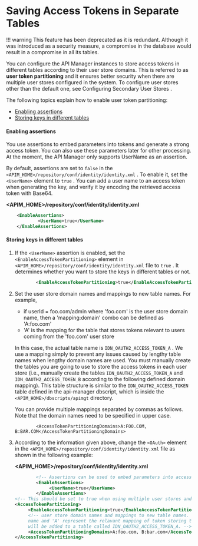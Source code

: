 # Saving Access Tokens in Separate Tables

!!! warning
This feature has been deprecated as it is redundant. Although it was introduced as a security measure, a compromise in the database would result in a compromise in all its tables.


You can configure the API Manager instances to store access tokens in different tables according to their user store domains. This is referred to as **user token partitioning** and it ensures better security when there are multiple user stores configured in the system. To configure user stores other than the default one, see Configuring Secondary User Stores .

The following topics explain how to enable user token partitioning:

-   [Enabling assertions](#SavingAccessTokensinSeparateTables-EnablingassertionsEnableAssertions)
-   [Storing keys in different tables](#SavingAccessTokensinSeparateTables-Storingkeysindifferenttables)

#### Enabling assertions

You use assertions to embed parameters into tokens and generate a strong access token. You can also use these parameters later for other processing. At the moment, the API Manager only supports UserName as an assertion.

By default, assertions are set to `false` in the `<APIM_HOME>/repository/conf/identity/identity.xml` . To enable it, set the `<UserName>` element to `true` . You can add a user name to an access token when generating the key, and verify it by encoding the retrieved access token with Base64.

**&lt;APIM\_HOME&gt;/repository/conf/identity/identity.xml**

``` xml
    <EnableAssertions>
            <UserName>true</UserName>
    </EnableAssertions>
```

#### Storing keys in different tables

1.  If the `<UserName>` assertion is enabled, set the `<EnableAccessTokenPartitioning>` element in `<APIM_HOME>/repository/conf/identity/identity.xml` file to `true` . It determines whether you want to store the keys in different tables or not.

    ``` xml
            <EnableAccessTokenPartitioning>true</EnableAccessTokenPartitioning> 
    ```

2.  Set the user store domain names and mappings to new table names. For example,

    -   if userId = foo.com/admin where 'foo.com' is the user store domain name, then a 'mapping:domain' combo can be defined as 'A:foo.com'
    -   'A' is the mapping for the table that stores tokens relevant to users coming from the 'foo.com' user store

    In this case, the actual table name is `IDN_OAUTH2_ACCESS_TOKEN_A` . We use a mapping simply to prevent any issues caused by lengthy table names when lengthy domain names are used. You must manually create the tables you are going to use to store the access tokens in each user store (i.e., manually create the tables `IDN_OAUTH2_ACCESS_TOKEN_A` and `IDN_OAUTH2_ACCESS_TOKEN_B` according to the following defined domain mapping). This table structure is similar to the `IDN_OAUTH2_ACCESS_TOKEN` table defined in the api-manager dbscript, which is inside the `<APIM_HOME>/dbscripts/apimgt` directory.

    You can provide multiple mappings separated by commas as follows. Note that the domain names need to be specified in upper case.

    ``` html/xml
            <AccessTokenPartitioningDomains>A:FOO.COM, B:BAR.COM</AccessTokenPartitioningDomains>
    ```

3.  According to the information given above, change the `<OAuth>` element in the `<APIM_HOME>/repository/conf/identity/identity.xml` file as shown in the following example:

    **&lt;APIM\_HOME&gt;/repository/conf/identity/identity.xml**

    ``` xml
            <!-- Assertions can be used to embed parameters into access token.-->
            <EnableAssertions>
                 <UserName>true</UserName>
            </EnableAssertions>
    <!-- This should be set to true when using multiple user stores and keys should saved into different tables according to the user store. By default all the application keys are saved in to the same table. UserName Assertion should be 'true' to use this.-->
    <AccessTokenPartitioning>
         <EnableAccessTokenPartitioning>true</EnableAccessTokenPartitioning>
         <!-- user store domain names and mappings to new table names. eg: if you provide 'A:foo.com', foo.com should be the user store domain   
         name and 'A' represent the relavant mapping of token storing table, i.e. tokens relevant to the users comming from foo.com user store     
         will be added to a table called IDN_OAUTH2_ACCESS_TOKEN_A. --> 
         <AccessTokenPartitioningDomains>A:foo.com, B:bar.com</AccessTokenPartitioningDomains>
    </AccessTokenPartitioning>   
    ```

